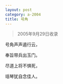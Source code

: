 ```yaml
---
layout: post
category: a-2004
title: 号角
---
```


> 2005年9月29日收录

号角声声遏行云，

奉旨带兵出玉门。

尽道上将不惧死，

瑶琴犹自念佳人。